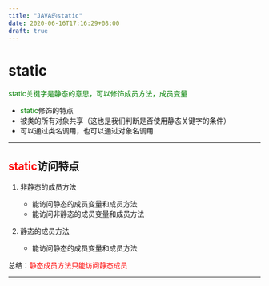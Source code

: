 ```yaml
---
title: "JAVA的static"
date: 2020-06-16T17:16:29+08:00
draft: true
---
```


# static

<span style="color:green">static关键字是静态的意思，可以修饰成员方法，成员变量</span>

* <span style="color:green">static</span>修饰的特点
* 被类的所有对象共享（这也是我们判断是否使用静态关键字的条件）
* 可以通过类名调用，也可以通过对象名调用

***

##  <span style="color:red">static</span>访问特点

1. 非静态的成员方法
   * 能访问静态的成员变量和成员方法
   * 能访问非静态的成员变量和成员方法

2. 静态的成员方法
   * 能访问静态的成员变量和成员方法

总结：<span style="color:red">静态成员方法只能访问静态成员</span>

***

